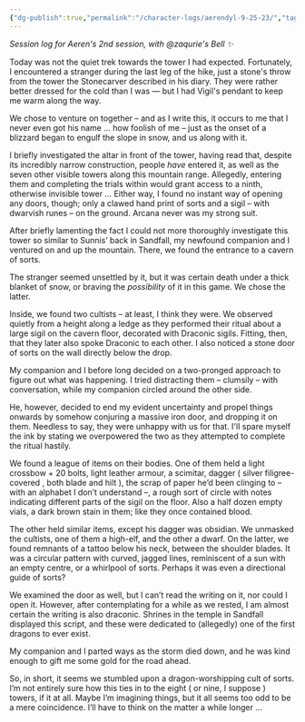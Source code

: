 ```yaml
---
{"dg-publish":true,"permalink":"/character-logs/aerendyl-9-25-23/","tags":["Plot","Campaign"]}
---
```




*Session log for Aeren's 2nd session, with @zaqurie's Bell :sparkles:* 

Today was not the quiet trek towards the tower I had expected. Fortunately, I encountered a stranger during the last leg of the hike, just a stone's throw from the tower the Stonecarver described in his diary. They were rather better dressed for the cold than I was — but I had Vigil's pendant to keep me warm along the way.

We chose to venture on together – and as I write this, it occurs to me that I never even got his name … how foolish of me – just as the onset of a blizzard began to engulf the slope in snow, and us along with it.

I briefly investigated the altar in front of the tower, having read that, despite its incredibly narrow construction, people *have* entered it, as well as the seven other visible towers along this mountain range. Allegedly, entering them and completing the trials within would grant access to a ninth, otherwise invisible tower … Either way, I found no instant way of opening any doors, though; only a clawed hand print of sorts and a sigil – with dwarvish runes – on the ground. Arcana never was my strong suit.

After briefly lamenting the fact I could not more thoroughly investigate this tower so similar to Sunnis’ back in Sandfall, my newfound companion and I ventured on and up the mountain. There, we found the entrance to a cavern of sorts.

The stranger seemed unsettled by it, but it was certain death under a thick blanket of snow, or braving the *possibility* of it in this game. We chose the latter.

Inside, we found two cultists – at least, I think they were. We observed quietly from a height along a ledge as they performed their ritual about a large sigil on the cavern floor, decorated with Draconic sigils. Fitting, then, that they later also spoke Draconic to each other. I also noticed a stone door of sorts on the wall directly below the drop.

My companion and I before long decided on a two-pronged approach to figure out what was happening. I tried distracting them – clumsily – with conversation, while my companion circled around the other side.

He, however, decided to end my evident uncertainty and propel things onwards by somehow conjuring a massive iron door, and dropping it on them. Needless to say, they were unhappy with us for that. I'll spare myself the ink by stating we overpowered the two as they attempted to complete the ritual hastily.

We found a league of items on their bodies. One of them held a light crossbow + 20 bolts, light leather armour, a scimitar, dagger ( silver filigree-covered , both blade and hilt ), the scrap of paper he’d been clinging to – with an alphabet I don’t understand –, a rough sort of circle with notes indicating different parts of the sigil on the floor. Also a half dozen empty vials, a dark brown stain in them; like they once contained blood.

The other held similar items, except his dagger was obsidian. We unmasked the cultists, one of them a high-elf, and the other a dwarf. On the latter, we found remnants of a tattoo below his neck, between the shoulder blades. It was a circular pattern with curved, jagged lines, reminiscent of a sun with an empty centre, or a whirlpool of sorts. Perhaps it was even a directional guide of sorts?

We examined the door as well, but I can’t read the writing on it, nor could I open it. However, after contemplating for a while as we rested, I am almost certain the writing is also draconic. Shrines in the temple in Sandfall displayed this script, and these were dedicated to (allegedly) one of the first dragons to ever exist.

My companion and I parted ways as the storm died down, and he was kind enough to gift me some gold for the road ahead.

So, in short, it seems we stumbled upon a dragon-worshipping cult of sorts. I’m not entirely sure how this ties in to the eight ( or nine, I suppose ) towers, if it at all. Maybe I’m imagining things, but it all seems too odd to be a mere coincidence. I’ll have to think on the matter a while longer …